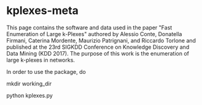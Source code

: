 # kplexes-meta

This page contains the software and data used in the paper "Fast Enumeration of Large k-Plexes" authored by Alessio Conte, Donatella Firmani, Caterina Mordente, Maurizio Patrignani, and Riccardo Torlone and published at the 23rd SIGKDD Conference on Knowledge Discovery and Data Mining (KDD 2017). The purpose of this work is the enumeration of large k-plexes in networks.

In order to use the package, do

mkdir working_dir

python kplexes.py
